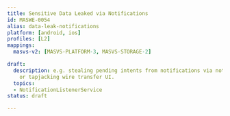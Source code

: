 ```yaml
---
title: Sensitive Data Leaked via Notifications
id: MASWE-0054
alias: data-leak-notifications
platform: [android, ios]
profiles: [L2]
mappings:
  masvs-v2: [MASVS-PLATFORM-3, MASVS-STORAGE-2]

draft:
  description: e.g. stealing pending intents from notifications via notificationlistenerservice
    or tapjacking wire transfer UI.
  topics:
  - NotificationListenerService
status: draft

---
```


